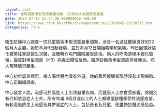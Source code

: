```yaml
---
layout: post
title: 當局調查甲型流感嚴重個案　22個月大女嬰情況嚴重
date: 2023-07-15 21:34:28.000000000 +08:00
link: https://news.rthk.hk/rthk/ch/component/k2/1709045-20230715.htm
categories: rthk
---
```


衞生防護中心調查一宗兒童感染甲型流感嚴重個案，涉及一名過往健康良好的22個月大女嬰。她於本月9日起發燒，並於本月12日開始咳嗽和氣喘。昨日因徵狀惡化被帶往家庭醫生求醫，並獲轉介屯門醫院接受診治。病人的呼吸道樣本經化驗後，證實對甲型流感（H3）病毒呈陽性反應。臨床診斷為甲型流感併發肺炎。病人現時情況嚴重。

中心初步調查顯示，病人潛伏期內沒有外遊。她的家居接觸者現時沒有出現病徵。中心正繼續調查。

中心發言人說，流感可於高危人士引致嚴重疾病，而健康人士亦會受影響。除個別有已知禁忌症人士外，所有年滿 6個月或以上的人士都建議接種季節性流感疫苗。有較高風險患上流感及其併發症的人士，包括長者及兒童，應盡快接種流感疫苗。
